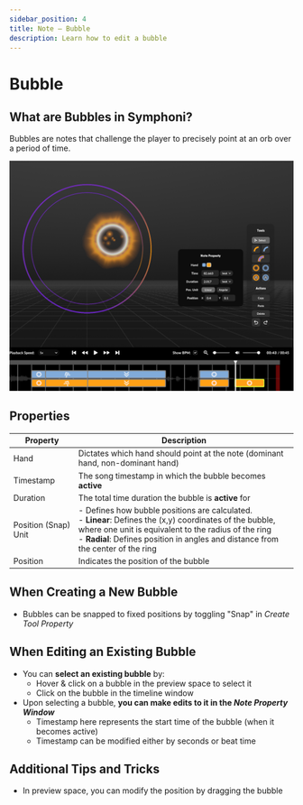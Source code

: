 ```yaml
---
sidebar_position: 4
title: Note — Bubble
description: Learn how to edit a bubble
---
```


# Bubble

<!-- ## Bubble Preview Time Window

The Bubble Preview Time Window refers to the amount of time the bubble preview shows up before becoming _active_ to detect player input. The Bubble Preview Time Window is equivalent to 50% of the **Note Preview Time** dictated in the Setup tab. The longer the **Note Preview Time**, the slower the preview visual indicator closes in.. and the shorter the **Note Preview Time**, the faster the preview visual indicator becomes.

**Note:** when in an _active_ state, the bubble registers player input -->

## What are Bubbles in Symphoni?
Bubbles are notes that challenge the player to precisely point at an orb over a period of time.

![Edit Bubble](/img/bubble-edit.png)

## Properties

| Property            | Description                                                                                                                                                                                                                                          |
|---------------------|------------------------------------------------------------------------------------------------------------------------------------------------------------------------------------------------------------------------------------------------------|
| Hand                | Dictates which hand should point at the note (dominant hand, non-dominant hand)                                                                                                                                                                      |
| Timestamp           | The song timestamp in which the bubble becomes **active**                                                                                                                                                                                            |
| Duration            | The total time duration the bubble is **active** for                                                                                                                                                                                             |
| Position (Snap) Unit| - Defines how bubble positions are calculated.<br/> - **Linear**: Defines the (x,y) coordinates of the bubble, where one unit is equivalent to the radius of the ring<br/> - **Radial**: Defines position in angles and distance from the center of the ring |
| Position            | Indicates the position of the bubble                                                                                                                                                                                                                 |


## When Creating a New Bubble
- Bubbles can be snapped to fixed positions by toggling "Snap" in _Create Tool Property_

## When Editing an Existing Bubble
- You can **select an existing bubble** by:
  - Hover & click on a bubble in the preview space to select it
  - Click on the bubble in the timeline window
- Upon selecting a bubble, **you can make edits to it in the _Note Property Window_**
  - Timestamp here represents the start time of the bubble (when it becomes active)
  - Timestamp can be modified either by seconds or beat time

## Additional Tips and Tricks
- In preview space, you can modify the position by dragging the bubble